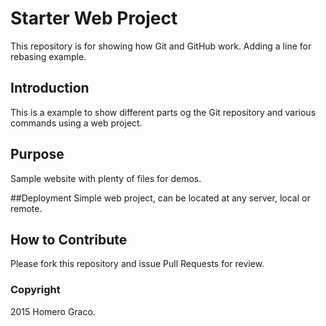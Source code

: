 # Starter Web Project
This repository is for showing how Git and GitHub work.
Adding a line for rebasing example.

## Introduction
This is a example to show different parts og the Git repository and various commands using a web project.

## Purpose
Sample website with plenty of files for demos.

##Deployment
Simple web project, can be located at any server, local or remote.

## How to Contribute
Please fork this repository and issue Pull Requests for review.

### Copyright
2015 Homero Graco.